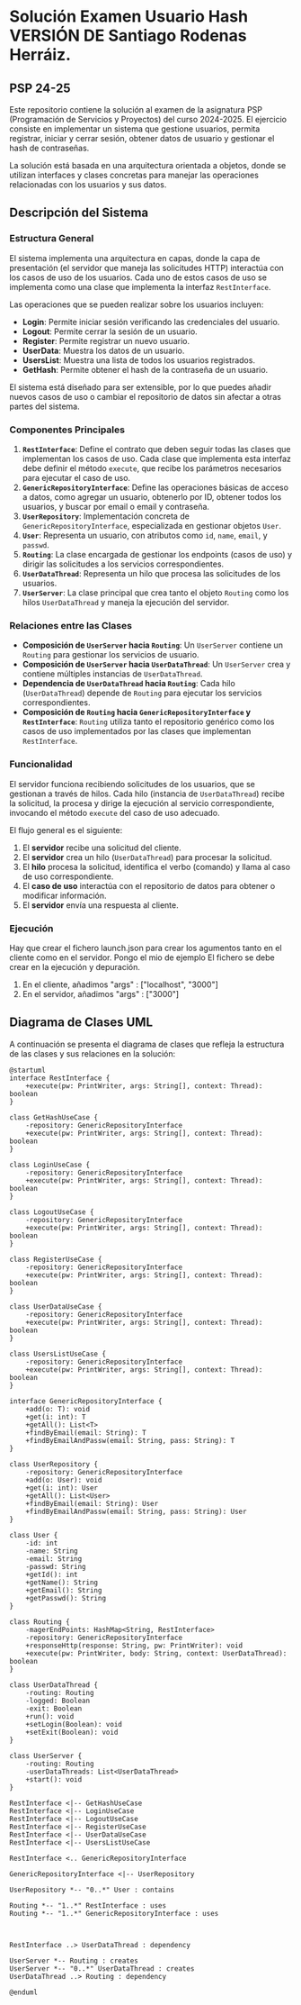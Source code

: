 # Solución Examen Usuario Hash VERSIÓN DE Santiago Rodenas Herráiz.
## PSP 24-25

Este repositorio contiene la solución al examen de la asignatura PSP (Programación de Servicios y Proyectos) del curso 2024-2025. El ejercicio consiste en implementar un sistema que gestione usuarios, permita registrar, iniciar y cerrar sesión, obtener datos de usuario y gestionar el hash de contraseñas.

La solución está basada en una arquitectura orientada a objetos, donde se utilizan interfaces y clases concretas para manejar las operaciones relacionadas con los usuarios y sus datos.

## Descripción del Sistema

### Estructura General

El sistema implementa una arquitectura en capas, donde la capa de presentación (el servidor que maneja las solicitudes HTTP) interactúa con los casos de uso de los usuarios. Cada uno de estos casos de uso se implementa como una clase que implementa la interfaz `RestInterface`.

Las operaciones que se pueden realizar sobre los usuarios incluyen:

- **Login**: Permite iniciar sesión verificando las credenciales del usuario.
- **Logout**: Permite cerrar la sesión de un usuario.
- **Register**: Permite registrar un nuevo usuario.
- **UserData**: Muestra los datos de un usuario.
- **UsersList**: Muestra una lista de todos los usuarios registrados.
- **GetHash**: Permite obtener el hash de la contraseña de un usuario.

El sistema está diseñado para ser extensible, por lo que puedes añadir nuevos casos de uso o cambiar el repositorio de datos sin afectar a otras partes del sistema.

### Componentes Principales

1. **`RestInterface`**: Define el contrato que deben seguir todas las clases que implementan los casos de uso. Cada clase que implementa esta interfaz debe definir el método `execute`, que recibe los parámetros necesarios para ejecutar el caso de uso.
2. **`GenericRepositoryInterface`**: Define las operaciones básicas de acceso a datos, como agregar un usuario, obtenerlo por ID, obtener todos los usuarios, y buscar por email o email y contraseña.
3. **`UserRepository`**: Implementación concreta de `GenericRepositoryInterface`, especializada en gestionar objetos `User`.
4. **`User`**: Representa un usuario, con atributos como `id`, `name`, `email`, y `passwd`.
5. **`Routing`**: La clase encargada de gestionar los endpoints (casos de uso) y dirigir las solicitudes a los servicios correspondientes.
6. **`UserDataThread`**: Representa un hilo que procesa las solicitudes de los usuarios.
7. **`UserServer`**: La clase principal que crea tanto el objeto `Routing` como los hilos `UserDataThread` y maneja la ejecución del servidor.

### Relaciones entre las Clases

- **Composición de `UserServer` hacia `Routing`**: Un `UserServer` contiene un `Routing` para gestionar los servicios de usuario.
- **Composición de `UserServer` hacia `UserDataThread`**: Un `UserServer` crea y contiene múltiples instancias de `UserDataThread`.
- **Dependencia de `UserDataThread` hacia `Routing`**: Cada hilo (`UserDataThread`) depende de `Routing` para ejecutar los servicios correspondientes.
- **Composición de `Routing` hacia `GenericRepositoryInterface` y `RestInterface`**: `Routing` utiliza tanto el repositorio genérico como los casos de uso implementados por las clases que implementan `RestInterface`.

### Funcionalidad

El servidor funciona recibiendo solicitudes de los usuarios, que se gestionan a través de hilos. Cada hilo (instancia de `UserDataThread`) recibe la solicitud, la procesa y dirige la ejecución al servicio correspondiente, invocando el método `execute` del caso de uso adecuado.

El flujo general es el siguiente:

1. El **servidor** recibe una solicitud del cliente.
2. El **servidor** crea un hilo (`UserDataThread`) para procesar la solicitud.
3. El **hilo** procesa la solicitud, identifica el verbo (comando) y llama al caso de uso correspondiente.
4. El **caso de uso** interactúa con el repositorio de datos para obtener o modificar información.
5. El **servidor** envía una respuesta al cliente.

### Ejecución

Hay que crear el fichero launch.json para crear los agumentos tanto en el cliente como en el servidor. Pongo el mio de ejemplo
El fichero se debe crear en la ejecución y depuración.

1. En el cliente, añadimos "args" : ["localhost", "3000"]
2. En el servidor, añadimos "args" : ["3000"]

## Diagrama de Clases UML

A continuación se presenta el diagrama de clases que refleja la estructura de las clases y sus relaciones en la solución:

```plantuml
@startuml
interface RestInterface {
    +execute(pw: PrintWriter, args: String[], context: Thread): boolean
}

class GetHashUseCase {
    -repository: GenericRepositoryInterface
    +execute(pw: PrintWriter, args: String[], context: Thread): boolean
}

class LoginUseCase {
    -repository: GenericRepositoryInterface
    +execute(pw: PrintWriter, args: String[], context: Thread): boolean
}

class LogoutUseCase {
    -repository: GenericRepositoryInterface
    +execute(pw: PrintWriter, args: String[], context: Thread): boolean
}

class RegisterUseCase {
    -repository: GenericRepositoryInterface
    +execute(pw: PrintWriter, args: String[], context: Thread): boolean
}

class UserDataUseCase {
    -repository: GenericRepositoryInterface
    +execute(pw: PrintWriter, args: String[], context: Thread): boolean
}

class UsersListUseCase {
    -repository: GenericRepositoryInterface
    +execute(pw: PrintWriter, args: String[], context: Thread): boolean
}

interface GenericRepositoryInterface {
    +add(o: T): void
    +get(i: int): T
    +getAll(): List<T>
    +findByEmail(email: String): T
    +findByEmailAndPassw(email: String, pass: String): T
}

class UserRepository {
    -repository: GenericRepositoryInterface
    +add(o: User): void
    +get(i: int): User
    +getAll(): List<User>
    +findByEmail(email: String): User
    +findByEmailAndPassw(email: String, pass: String): User
}

class User {
    -id: int
    -name: String
    -email: String
    -passwd: String
    +getId(): int
    +getName(): String
    +getEmail(): String
    +getPasswd(): String
}

class Routing {
    -magerEndPoints: HashMap<String, RestInterface>
    -repository: GenericRepositoryInterface
    +responseHttp(response: String, pw: PrintWriter): void
    +execute(pw: PrintWriter, body: String, context: UserDataThread): boolean
}

class UserDataThread {
    -routing: Routing
    -logged: Boolean
    -exit: Boolean
    +run(): void
    +setLogin(Boolean): void
    +setExit(Boolean): void
}

class UserServer {
    -routing: Routing
    -userDataThreads: List<UserDataThread>
    +start(): void
}

RestInterface <|-- GetHashUseCase
RestInterface <|-- LoginUseCase
RestInterface <|-- LogoutUseCase
RestInterface <|-- RegisterUseCase
RestInterface <|-- UserDataUseCase
RestInterface <|-- UsersListUseCase

RestInterface <.. GenericRepositoryInterface

GenericRepositoryInterface <|-- UserRepository

UserRepository *-- "0..*" User : contains

Routing *-- "1..*" RestInterface : uses
Routing *-- "1..*" GenericRepositoryInterface : uses



RestInterface ..> UserDataThread : dependency

UserServer *-- Routing : creates
UserServer *-- "0..*" UserDataThread : creates
UserDataThread ..> Routing : dependency

@enduml
